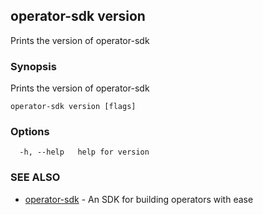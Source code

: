 ## operator-sdk version

Prints the version of operator-sdk

### Synopsis

Prints the version of operator-sdk

```
operator-sdk version [flags]
```

### Options

```
  -h, --help   help for version
```

### SEE ALSO

* [operator-sdk](operator-sdk.md)	 - An SDK for building operators with ease

